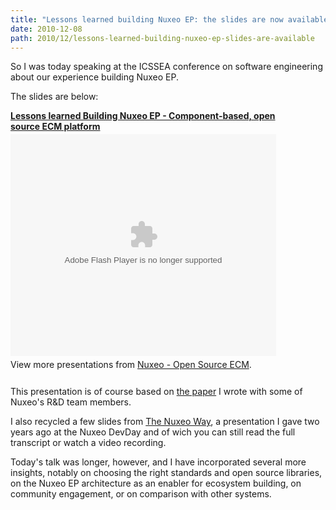 ```yaml
---
title: "Lessons learned building Nuxeo EP: the slides are now available"
date: 2010-12-08
path: 2010/12/lessons-learned-building-nuxeo-ep-slides-are-available
---
```


<p>So I was today speaking at the ICSSEA conference on software engineering about our experience building Nuxeo EP.</p>

<p>The slides are below:</p><div style="width:425px" id="__ss_6079337"><strong style="display:block;margin:12px 0 4px"><a href="http://www.slideshare.net/nuxeo/lessons-learned-building-nuxeo-ep-componentbase-open-source-ecm-platform" title="Lessons learned Building Nuxeo EP - Component-based, open source ECM platform">Lessons learned Building Nuxeo EP - Component-based, open source ECM platform</a></strong><object id="__sse6079337" width="425" height="355"><param name="movie" value="http://static.slidesharecdn.com/swf/ssplayer2.swf?doc=icssea-slides2010-101208103415-phpapp01&amp;stripped_title=lessons-learned-building-nuxeo-ep-componentbase-open-source-ecm-platform&amp;userName=nuxeo"><param name="allowFullScreen" value="true"><param name="allowScriptAccess" value="always"><embed name="__sse6079337" src="http://static.slidesharecdn.com/swf/ssplayer2.swf?doc=icssea-slides2010-101208103415-phpapp01&amp;stripped_title=lessons-learned-building-nuxeo-ep-componentbase-open-source-ecm-platform&amp;userName=nuxeo" type="application/x-shockwave-flash" allowscriptaccess="always" allowfullscreen="true" width="425" height="355"></embed></object><div style="padding:5px 0 12px">View more presentations from <a href="http://www.slideshare.net/nuxeo">Nuxeo - Open Source ECM</a>.</div></div>

<!-- more -->

<p>This presentation is of course based on <a href="http://blogs.nuxeo.com/fermigier/2010/12/software-engineering-lessons-learned-developing-nuxeo-open-source-component-ecm-platform.html">the paper</a> I wrote with some of Nuxeo's R&amp;D team members.</p>

<p>I also recycled a few slides from <a href="http://blogs.nuxeo.com/fermigier/2008/12/video-slides-transcript-my-talk-at-nuxeo-devday.html">The Nuxeo Way</a>, a presentation I gave two years ago at the Nuxeo DevDay and of wich you can still read the full transcript or watch a video recording.</p>

<p>Today's talk was longer, however, and I have incorporated several more insights, notably on choosing the right standards and open source libraries, on the Nuxeo EP architecture as an enabler for ecosystem building, on community engagement, or on comparison with other systems.</p>
 

